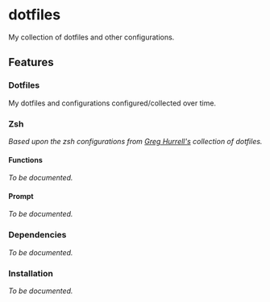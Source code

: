 # dotfiles

My collection of dotfiles and other configurations.

## Features

### Dotfiles

My dotfiles and configurations configured/collected over time.

### Zsh

*Based upon the zsh configurations from
[Greg Hurrell's](https://github.com/wincent/wincent) collection of dotfiles.*

#### Functions

*To be documented.*

#### Prompt

*To be documented.*

### Dependencies

*To be documented.*

### Installation

*To be documented.*
